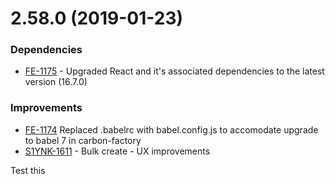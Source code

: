 # 2.58.0 (2019-01-23)
### Dependencies
* [FE-1175](https://jira.sage.com/browse/FE-1175) - Upgraded React and it's associated dependencies to the latest version (16.7.0)

### Improvements
* [FE-1174](https://jira.sage.com/browse/FE-1174) Replaced .babelrc with babel.config.js to accomodate upgrade to babel 7 in carbon-factory
* [S1YNK-1611](https://jira.sage.com/browse/S1YNK-1611) - Bulk create - UX improvements

Test this
